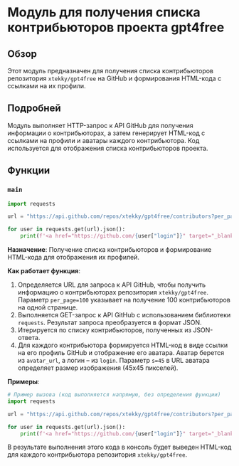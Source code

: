 # Модуль для получения списка контрибьюторов проекта gpt4free

## Обзор

Этот модуль предназначен для получения списка контрибьюторов репозитория `xtekky/gpt4free` на GitHub и формирования HTML-кода с ссылками на их профили.

## Подробней

Модуль выполняет HTTP-запрос к API GitHub для получения информации о контрибьюторах, а затем генерирует HTML-код с ссылками на профили и аватары каждого контрибьютора. Код используется для отображения списка контрибьюторов проекта.

## Функции

### `main`

```python
import requests

url = "https://api.github.com/repos/xtekky/gpt4free/contributors?per_page=100"

for user in requests.get(url).json():
    print(f'<a href="https://github.com/{user["login"]}" target="_blank"><img src="{user["avatar_url"]}&s=45" width="45" title="{user["login"]}"></a>')
```

**Назначение**: Получение списка контрибьюторов и формирование HTML-кода для отображения их профилей.

**Как работает функция**:
1. Определяется URL для запроса к API GitHub, чтобы получить информацию о контрибьюторах репозитория `xtekky/gpt4free`. Параметр `per_page=100` указывает на получение 100 контрибьюторов на одной странице.
2. Выполняется GET-запрос к API GitHub с использованием библиотеки `requests`. Результат запроса преобразуется в формат JSON.
3. Итерируется по списку контрибьюторов, полученных из JSON-ответа.
4. Для каждого контрибьютора формируется HTML-код в виде ссылки на его профиль GitHub и отображение его аватара. Аватар берется из `avatar_url`, а логин – из `login`. Параметр `s=45` в URL аватара определяет размер изображения (45x45 пикселей).

**Примеры**:

```python
# Пример вызова (код выполняется напрямую, без определения функции)
import requests

url = "https://api.github.com/repos/xtekky/gpt4free/contributors?per_page=100"

for user in requests.get(url).json():
    print(f'<a href="https://github.com/{user["login"]}" target="_blank"><img src="{user["avatar_url"]}&s=45" width="45" title="{user["login"]}"></a>')
```
В результате выполнения этого кода в консоль будет выведен HTML-код для каждого контрибьютора репозитория `xtekky/gpt4free`.